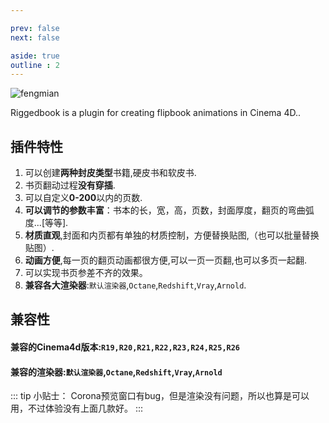 ```yaml
---

prev: false
next: false

aside: true
outline : 2
---
```

![fengmian](/img/介绍.jpg "title")

Riggedbook is a plugin for creating flipbook animations in Cinema 4D..  

## **插件特性**
1. 可以创建**两种封皮类型**书籍,硬皮书和软皮书.
2. 书页翻动过程**没有穿插**.
3. 可以自定义**0-200**以内的页数.
4. **可以调节的参数丰富**：书本的长，宽，高，页数，封面厚度，翻页的弯曲弧度...[等等].
5. **材质直观**,封面和内页都有单独的材质控制，方便替换贴图,（也可以批量替换贴图）.
6. **动画方便**,每一页的翻页动画都很方便,可以一页一页翻,也可以多页一起翻.
7. 可以实现书页参差不齐的效果。
7. **兼容各大渲染器**:`默认渲染器`,`Octane`,`Redshift`,`Vray`,`Arnold`.

## 兼容性

#### 兼容的Cinema4d版本:`R19,R20,R21,R22,R23,R24,R25,R26`

#### 兼容的渲染器:`默认渲染器`,`Octane`,`Redshift`,`Vray`,`Arnold`
::: tip 小贴士：
Corona预览窗口有bug，但是渲染没有问题，所以也算是可以用，不过体验没有上面几款好。
:::